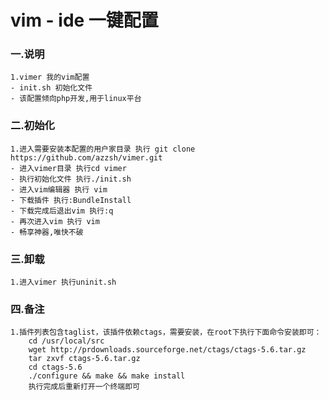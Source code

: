 # vim - ide 一键配置
### 一.说明
    1.vimer 我的vim配置
    - init.sh 初始化文件
    - 该配置倾向php开发,用于linux平台
### 二.初始化
    1.进入需要安装本配置的用户家目录 执行 git clone https://github.com/azzsh/vimer.git
    - 进入vimer目录 执行cd vimer
    - 执行初始化文件 执行./init.sh
    - 进入vim编辑器 执行 vim 
    - 下载插件 执行:BundleInstall 
    - 下载完成后退出vim 执行:q
    - 再次进入vim 执行 vim
    - 畅享神器,唯快不破
### 三.卸载
    1.进入vimer 执行uninit.sh
### 四.备注
    1.插件列表包含taglist，该插件依赖ctags，需要安装，在root下执行下面命令安装即可：
        cd /usr/local/src
        wget http://prdownloads.sourceforge.net/ctags/ctags-5.6.tar.gz
        tar zxvf ctags-5.6.tar.gz
        cd ctags-5.6
        ./configure && make && make install
        执行完成后重新打开一个终端即可
